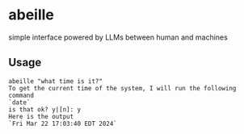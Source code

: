 # abeille
simple interface powered by LLMs between human and machines

## Usage
```
abeille "what time is it?"
To get the current time of the system, I will run the following command
`date`
is that ok? y|[n]: y
Here is the output
`Fri Mar 22 17:03:40 EDT 2024`
```
